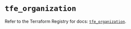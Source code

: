 # `tfe_organization`

Refer to the Terraform Registry for docs: [`tfe_organization`](https://registry.terraform.io/providers/hashicorp/tfe/0.53.0/docs/resources/organization).

